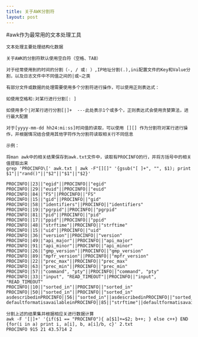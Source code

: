 ```yaml
---
title: 关于AWK分割符
layout: post
---
```

#awk作为最常用的文本处理工具

    文本处理主要处理结构化数据

    关于AWK的分割符默认使用空白符（空格、TAB）

    对于经常使用到的时间的分割（-, / 或: ）,IP地址分割(.),ini配置文件的Key和Value分割，以及日志文件中不同值之间的|或~之类
    
    有部分文件或数据的处理需要使用多个分割符进行操作，可以使用正则表达式：
  
    如使用空格和:对某行进行分割[: ]
    
    如使用多个|对某行进行分割[|]+  ---此处表示1个或多个，正则表达式会使用贪婪算法，进行最大配置
    
    对于[yyyy-mm-dd hh24:mi:ss]时间值的读取，可以使用 [][] 作为分割符对某行进行操作，并根据情况结合使用其他字符作为分割符读取相关行不同信息
    
    示例：
    
    将man awk中的相关结果保存到awk.txt文件中，读取有PROCINFO的行，并将方括号中的相关值提取出来
    grep 'PROCINFO\[' awk.txt | awk -F"[][]" '{gsub("[ ]+", "", $1); print $1"||"rand()"||"$2"||"$1"||"$2}'
    
    PROCINFO||23||"egid"||PROCINFO||"egid"
    PROCINFO||29||"euid"||PROCINFO||"euid"
    PROCINFO||84||"FS"||PROCINFO||"FS"
    PROCINFO||15||"gid"||PROCINFO||"gid"
    PROCINFO||58||"identifiers"||PROCINFO||"identifiers"
    PROCINFO||19||"pgrpid"||PROCINFO||"pgrpid"
    PROCINFO||81||"pid"||PROCINFO||"pid"
    PROCINFO||17||"ppid"||PROCINFO||"ppid"
    PROCINFO||48||"strftime"||PROCINFO||"strftime"
    PROCINFO||15||"uid"||PROCINFO||"uid"
    PROCINFO||36||"version"||PROCINFO||"version"
    PROCINFO||49||"api_major"||PROCINFO||"api_major"
    PROCINFO||91||"api_minor"||PROCINFO||"api_minor"
    PROCINFO||26||"gmp_version"||PROCINFO||"gmp_version"
    PROCINFO||89||"mpfr_version"||PROCINFO||"mpfr_version"
    PROCINFO||22||"prec_max"||PROCINFO||"prec_max"
    PROCINFO||63||"prec_min"||PROCINFO||"prec_min"
    PROCINFO||57||"command", "pty"||PROCINFO||"command", "pty"
    PROCINFO||33||"input", "READ_TIMEOUT"||PROCINFO||"input", "READ_TIMEOUT"
    PROCINFO||10||"sorted_in"||PROCINFO||"sorted_in"
    PROCINFO||50||"sorted_in"||PROCINFO||"sorted_in"
    asdescribedinPROCINFO||56||"sorted_in"||asdescribedinPROCINFO||"sorted_in"
    defaultformatisavailableinPROCINFO||85||"strftime"||defaultformatisavailableinPROCINFO||"strftime"
    
    分割上述的结果集并根据相应关进行数据计算
    awk -F '[|]+' '{if($1 == "PROCINFO"){ a[$1]+=$2; b++; } else c++} END {for(i in a) print i, a[i], b, a[i]/b, c}' 2.txt
    PROCINFO 915 21 43.5714 2